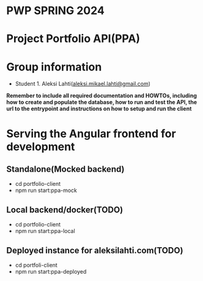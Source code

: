 # PWP SPRING 2024
# Project Portfolio API(PPA)
# Group information
* Student 1. Aleksi Lahti(aleksi.mikael.lahti@gmail.com)


__Remember to include all required documentation and HOWTOs, including how to create and populate the database, how to run and test the API, the url to the entrypoint and instructions on how to setup and run the client__

# Serving the Angular frontend for development

## Standalone(Mocked backend)
- cd portfolio-client
- npm run start:ppa-mock

## Local backend/docker(TODO)
- cd portfolio-client
- npm run start:ppa-local

## Deployed instance for aleksilahti.com(TODO)
- cd portfoli-client
- npm run start:ppa-deployed
